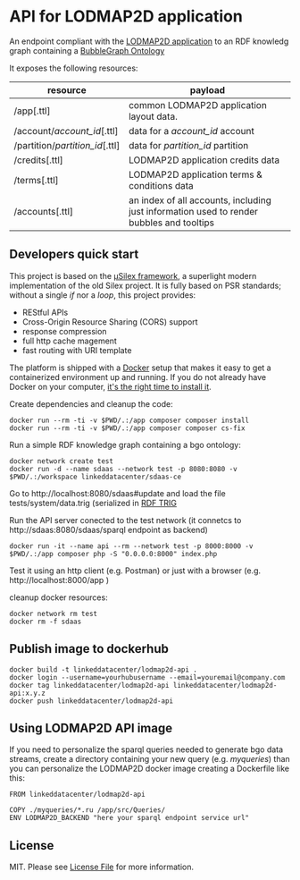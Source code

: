 API for LODMAP2D application
============================

An endpoint compliant with the [LODMAP2D application](https://github.com/linkeddatacenter/LODMAP2D) to an RDF knowledg graph containing
a [BubbleGraph Ontology](https://github.com/linkeddatacenter/LODMAP-ontologies/tree/master/v1/bgo) 

It exposes the following resources:

resource                       | payload
------------------------------ | -------------------
/app[.ttl]                     | common LODMAP2D application layout data.
/account/*account_id*[.ttl]    | data for a *account_id* account
/partition/*partition_id*[.ttl]| data for *partition_id* partition
/credits[.ttl]                 | LODMAP2D application credits data 
/terms[.ttl]                   | LODMAP2D application terms & conditions data 
/accounts[.ttl]                | an index of all accounts, including just information used to render bubbles and tooltips



## Developers quick start

This project is based on the [µSilex framework](https://github.com/linkeddatacenter/uSilex), a superlight modern 
implementation of the old Silex project. It is fully based on PSR standards; without a single *if* nor a *loop*, this project provides:

- REStful APIs
- Cross-Origin Resource Sharing (CORS) support
- response compression
- full http cache magement
- fast routing with URI template

The platform is shipped with a [Docker](https://docker.com) setup that makes it easy to get a containerized  environment up and running. If you do not already have Docker on your computer, 
[it's the right time to install it](https://docs.docker.com/install/).

Create dependencies and cleanup the code:

```
docker run --rm -ti -v $PWD/.:/app composer composer install
docker run --rm -ti -v $PWD/.:/app composer composer cs-fix
```


Run a simple RDF  knowledge graph containing a bgo ontology:

```
docker network create test
docker run -d --name sdaas --network test -p 8080:8080 -v $PWD/.:/workspace linkeddatacenter/sdaas-ce
```

Go to http://localhost:8080/sdaas#update and load the file tests/system/data.trig (serialized in [RDF TRIG](https://www.w3.org/TR/trig)


Run the API server conected to the test network (it connetcs to http://sdaas:8080/sdaas/sparql endpoint as backend)

```
docker run -it --name api --rm --network test -p 8000:8000 -v $PWD/.:/app composer php -S "0.0.0.0:8000" index.php
```

Test it using an http client (e.g. Postman) or just with a browser (e.g. http://localhost:8000/app )

cleanup docker resources:

```
docker network rm test
docker rm -f sdaas

```

## Publish image to dockerhub


```
docker build -t linkeddatacenter/lodmap2d-api .
docker login --username=yourhubusername --email=youremail@company.com
docker tag linkeddatacenter/lodmap2d-api linkeddatacenter/lodmap2d-api:x.y.z
docker push linkeddatacenter/lodmap2d-api
```

## Using LODMAP2D API image

If you need to personalize the sparql queries needed to generate bgo data streams, create a directory containing
your new query (e.g. *myqueries*) than you can personalize the LODMAP2D docker image creating a Dockerfile like this:

```
FROM linkeddatacenter/lodmap2d-api

COPY ./myqueries/*.ru /app/src/Queries/
ENV LODMAP2D_BACKEND "here your sparql endpoint service url"
```


## License

MIT. Please see [License File](LICENSE) for more information.